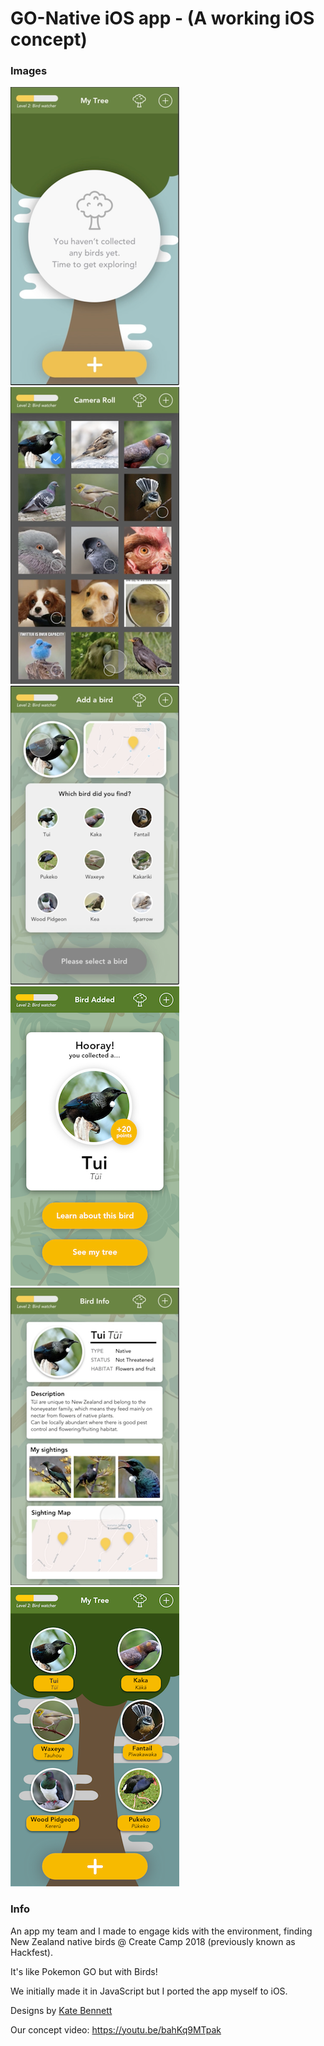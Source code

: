 # GO-Native iOS app - (A working iOS concept)

### Images
![Alt text](DesignConcepts/homeScreen.png)
![Alt text](DesignConcepts/cameraRoll.png)
![Alt text](DesignConcepts/imageSelect.png)
![Alt text](DesignConcepts/birdCollected.png)
![Alt text](DesignConcepts/birdInfo.png)
![Alt text](DesignConcepts/finalTree.png)

### Info

An app my team and I made to engage kids with the environment, finding New Zealand native birds @ Create Camp 2018 (previously known as Hackfest).

It's like Pokemon GO but with Birds!

We initially made it in JavaScript but I ported the app myself to iOS.

Designs by [Kate Bennett](https://katydesign.co/projects)

Our concept video: https://youtu.be/bahKq9MTpak
